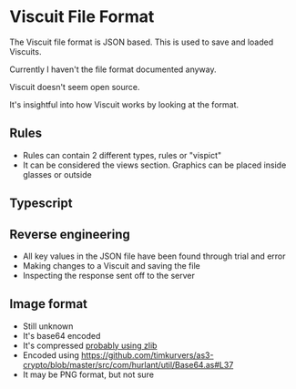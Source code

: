 # Viscuit File Format

The Viscuit file format is JSON based. This is used to save and loaded Viscuits.

Currently I haven't the file format documented anyway.

Viscuit doesn't seem open source.

It's insightful into how Viscuit works by looking at the format.

## Rules
- Rules can contain 2 different types, rules or "vispict"
- It can be considered the views section. Graphics can be placed inside glasses or outside

## Typescript

## Reverse engineering

- All key values in the JSON file have been found through trial and error
- Making changes to a Viscuit and saving the file
- Inspecting the response sent off to the server

## Image format

- Still unknown
- It's base64 encoded
- It's compressed [probably using zlib](https://help.adobe.com/en_US/FlashPlatform/reference/actionscript/3/flash/utils/ByteArray.html#compress())
- Encoded using https://github.com/timkurvers/as3-crypto/blob/master/src/com/hurlant/util/Base64.as#L37
- It may be PNG format, but not sure
